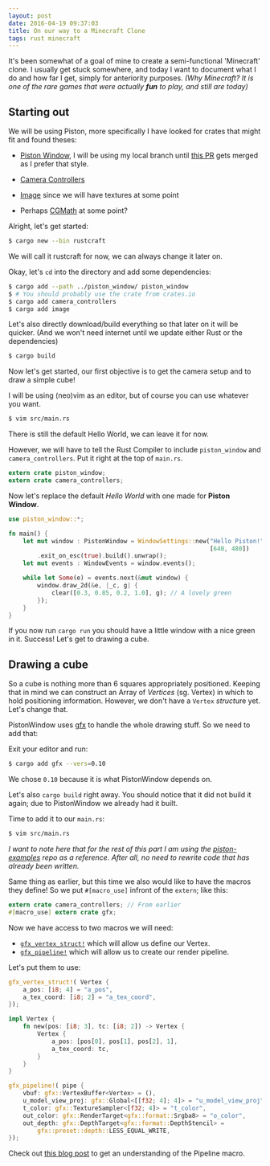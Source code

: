 ```yaml
---
layout: post
date: 2016-04-19 09:37:03
title: On our way to a Minecraft Clone
tags: rust minecraft
---
```


It's been somewhat of a goal of mine to create a semi-functional 'Minecraft'
clone. I usually get stuck somewhere, and today I want to document what I do and
how far I get, simply for anteriority purposes. *(Why Minecraft? It is one of
the rare games that were actually **fun** to play, and still are today)*

## Starting out

We will be using Piston, more specifically I have looked for crates that might
fit and found theses:


- [Piston Window](https://github.com/PistonDevelopers/piston_window), I will be
  using my local branch until [this
  PR](https://github.com/PistonDevelopers/piston_window/pull/130) gets merged as
  I prefer that style.
- [Camera Controllers](https://github.com/PistonDevelopers/camera_controllers)
- [Image](https://github.com/PistonDevelopers/image) since we will have textures
  at some point

- Perhaps [CGMath](https://github.com/bjz/cgmath) at some point?


Alright, let's get started:

```sh
$ cargo new --bin rustcraft
```

We will call it rustcraft for now, we can always change it later on.

Okay, let's `cd` into the directory and add some dependencies:

```sh
$ cargo add --path ../piston_window/ piston_window
$ # You should probably use the crate from crates.io
$ cargo add camera_controllers
$ cargo add image
```

Let's also directly download/build everything so that later on it will be
quicker. (And we won't need internet until we update either Rust or the
dependencies)

```sh
$ cargo build
```

Now let's get started, our first objective is to get the camera setup and to
draw a simple cube!


I will be using (neo)vim as an editor, but of course you can use whatever you
want.

```sh
$ vim src/main.rs
```

There is still the default Hello World, we can leave it for now.

However, we will have to tell the Rust Compiler to include `piston_window` and
`camera_controllers`. Put it right at the top of `main.rs`.

```rust
extern crate piston_window;
extern crate camera_controllers;
```

Now let's replace the default *Hello World* with one made for **Piston Window**.

```rust
use piston_window::*;

fn main() {
    let mut window : PistonWindow = WindowSettings::new("Hello Piston!",
                                                        [640, 480])
        .exit_on_esc(true).build().unwrap();
    let mut events : WindowEvents = window.events();

    while let Some(e) = events.next(&mut window) {
        window.draw_2d(&e, |_c, g| {
            clear([0.3, 0.85, 0.2, 1.0], g); // A lovely green
        });
    }
}
```

If you now run `cargo run` you should have a little window with a nice green in
it. Success! Let's get to drawing a cube.


## Drawing a cube

So a cube is nothing more than 6 squares appropriately positioned. Keeping that
in mind we can construct an Array of *Vertices* (sg. Vertex) in which to hold
positioning information. However, we don't have a `Vertex` *struct*ure yet.
Let's change that.

PistonWindow uses [gfx](https://github.com/gfx-rs/gfx) to handle the whole
drawing stuff. So we need to add that:

Exit your editor and run:

```sh
$ cargo add gfx --vers=0.10
```

We chose `0.10` because it is what PistonWindow depends on.

Let's also `cargo build` right away. You should notice that it did not build it
again; due to PistonWindow we already had it built.

Time to add it to our `main.rs`:

```sh
$ vim src/main.rs
```

*I want to note here that for the rest of this part I am using the
[piston-examples](https://github.com/PistonDevelopers/piston-examples/blob/master/src/cube.rs)
repo as a reference. After all, no need to rewrite code that has already been
written.*

Same thing as earlier, but this time we also would like to have the macros they
define! So we put `#[macro_use]` infront of the `extern`; like this:

```rust
extern crate camera_controllers; // From earlier
#[macro_use] extern crate gfx;
```

Now we have access to two macros we will need:

- [`gfx_vertex_struct!`](http://docs.piston.rs/piston_window/gfx/macro.gfx_vertex_struct!.html)
  which will allow us define our Vertex.
- [`gfx_pipeline!`](http://docs.piston.rs/piston_window/gfx/macro.gfx_pipeline!.html)
  which will allow us to create our render pipeline.

Let's put them to use:

```rust
gfx_vertex_struct!( Vertex {
    a_pos: [i8; 4] = "a_pos",
    a_tex_coord: [i8; 2] = "a_tex_coord",
});

impl Vertex {
    fn new(pos: [i8; 3], tc: [i8; 2]) -> Vertex {
        Vertex {
            a_pos: [pos[0], pos[1], pos[2], 1],
            a_tex_coord: tc,
        }
    }
}

gfx_pipeline!( pipe {
    vbuf: gfx::VertexBuffer<Vertex> = (),
    u_model_view_proj: gfx::Global<[[f32; 4]; 4]> = "u_model_view_proj",
    t_color: gfx::TextureSampler<[f32; 4]> = "t_color",
    out_color: gfx::RenderTarget<gfx::format::Srgba8> = "o_color",
    out_depth: gfx::DepthTarget<gfx::format::DepthStencil> =
        gfx::preset::depth::LESS_EQUAL_WRITE,
});

```

Check out [this blog post](https://gfx-rs.github.io/2016/01/22/pso.html) to get
an understanding of the Pipeline macro.


